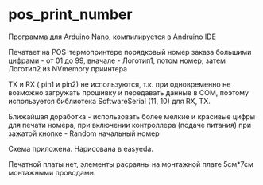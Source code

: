 # pos_print_number

Программа для Arduino Nano, компилируется в Andruino IDE

Печатает на POS-термопринтере порядковый номер заказа большими цифрами - от 01 до 99, вначале - Логотип1, потом номер, затем Логотип2 из NVmemory приинтера

TX и RX ( pin1 и pin2) не используются, т.к. при одновременно не возможно загружать прошивку и передавать данные в COM, поэтому используется библиотека SoftwareSerial (11, 10) для RX, TX.

Ближайшая доработка - использовать более мелкие и красивые цифры для печати номера, при включении контроллера (подаче питания) при зажатой кнопке - Random начальный номер

Схема приложена. Нарисована в easyeda.

Печатной платы нет, элементы расраяны на монтажной плате 5см*7см монтажными проводами.
